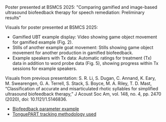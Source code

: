 Poster presented at BSMCS 2025: "Comparing gamified and image-based ultrasound biofeedback therapy for speech remediation: Preliminary results"

Visuals for poster presented at BSMCS 2025:
- Gamified UBT example display: Video showing game object movement for gamified example (Fig. 2).
- Stills of another example goat movement: Stills showing game object movement for another production in gamified biofeedback.
- Example speakers with Tx data: Automatic ratings for treatment (Tx) data in addition to word probe data (Fig. 5), showing progress within Tx sessions for example speakers.

Visuals from previous presentation:
S. R. Li, S. Dugan, C. Annand, K. Eary, M. Swearengen, G. A. Terrell, S. Stack, S. Boyce, M. A. Riley, T. D. Mast, 
“Classification of accurate and misarticulated rhotic syllables for simplified ultrasound biofeedback therapy,” J Acoust Soc Am, vol. 148, no. 4, pp. 2470 (2020), 
doi: 10.1121/1.5146836.
- [Biofeedback parameter example](https://youtu.be/zMsMrBidUxA)
- [TonguePART tracking methodology used](https://youtu.be/1j29Yryv24c)
